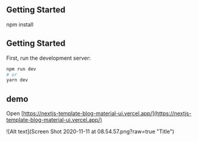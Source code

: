 
## Getting Started

npm install

## Getting Started

First, run the development server:

```bash
npm run dev
# or
yarn dev
```

## demo 
Open [https://nextjs-template-blog-material-ui.vercel.app/](https://nextjs-template-blog-material-ui.vercel.app/)

![Alt text](Screen Shot 2020-11-11 at 08.54.57.png?raw=true "Title")

